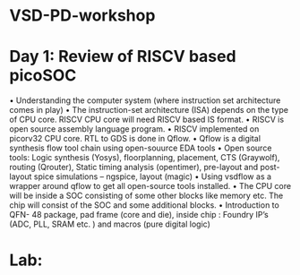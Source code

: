 # VSD-PD-workshop

# Day 1: Review of RISCV based picoSOC
•	Understanding the computer system (where instruction set architecture comes in play) 
•	The instruction-set architecture (ISA) depends on the type of CPU core. RISCV CPU core will need RISCV based IS format.
•	RISCV is open source assembly language program.
•	RISCV implemented on picorv32 CPU core. RTL to GDS is done in Qflow.
•	Qflow is a digital synthesis flow tool chain using open-souurce EDA tools
•	Open source tools: Logic synthesis (Yosys), floorplanning, placement, CTS (Graywolf), routing (Qrouter), Static timing analysis (opentimer), pre-layout and post-layout spice simulations – ngspice, layout (magic)
•	Using vsdflow as a wrapper around qflow to get all open-source tools installed.
•	The CPU core will be inside a SOC consisting of some other blocks like memory etc. The chip will consist of the SOC and some additional blocks.
•	Introduction to QFN- 48 package, pad frame (core and die), inside chip : Foundry IP’s (ADC, PLL, SRAM etc. ) and macros (pure digital logic)

# Lab:

